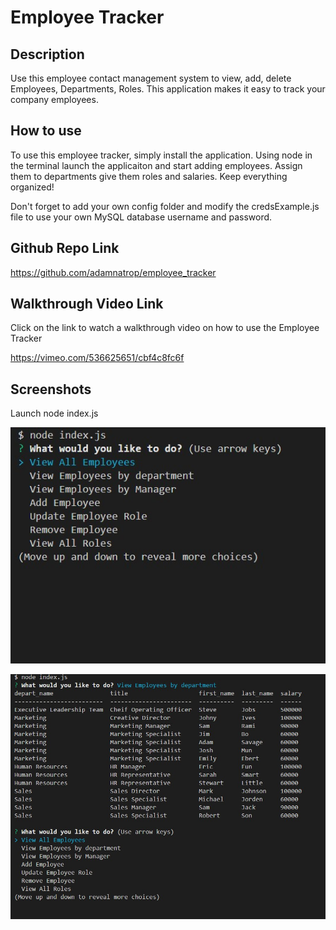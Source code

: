 # Employee Tracker

## Description

Use this employee contact management system to view, add, delete Employees, Departments, Roles. This application makes it easy to track your company employees. 

## How to use
To use this employee tracker, simply install the application. Using node in the terminal launch the applicaiton and start adding employees. Assign them to departments give them roles and salaries. Keep everything organized!

Don't forget to add your own config folder and modify the credsExample.js file to use your own MySQL database username and password.

## Github Repo Link
https://github.com/adamnatrop/employee_tracker


## Walkthrough Video Link

Click on the link to watch a walkthrough video on how to use the Employee Tracker

https://vimeo.com/536625651/cbf4c8fc6f


## Screenshots 

Launch node index.js 

![screemshot01](./docs/images/screenshot01.jpg)



![screemshot02](./docs/images/screenshot02.jpg)


